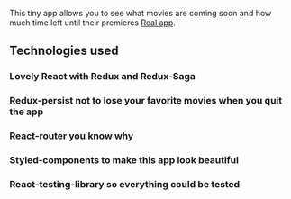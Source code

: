 This tiny app allows you to see what movies are coming soon and how much time left until their premieres [Real app](https://days-till.maksakymenko.now.sh/).

## Technologies used

### Lovely React with Redux and Redux-Saga

### Redux-persist not to lose your favorite movies when you quit the app

### React-router you know why

### Styled-components to make this app look beautiful

### React-testing-library so everything could be tested

